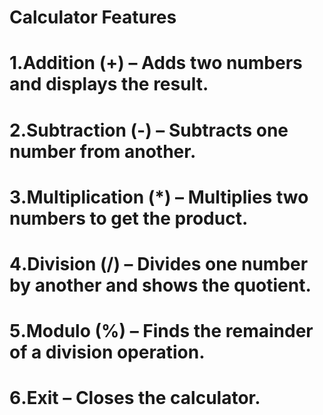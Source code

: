 # Calculator Features
# 1️.Addition (+) – Adds two numbers and displays the result.
# 2️.Subtraction (-) – Subtracts one number from another.
# 3️.Multiplication (*) – Multiplies two numbers to get the product.
# 4️.Division (/) – Divides one number by another and shows the quotient.
# 5️.Modulo (%) – Finds the remainder of a division operation.
# 6️.Exit – Closes the calculator.
